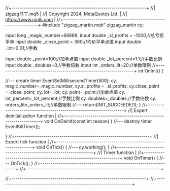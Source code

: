 //+------------------------------------------------------------------+
//|                                                     zigzag马丁.mq5 |
//|                                  Copyright 2024, MetaQuotes Ltd. |
//|                                             https://www.mql5.com |
//+------------------------------------------------------------------+
#include "zigzag_martin.mqh"
zigzag_martin cy;

input  long              _magic_number=66888;
input double _sl_profits = -1000;//总亏损平单
input double _close_point = 300;//均价平单点值
input   double            _lot=0.01;//手数

input  double            _point=100;//加单点值
input  double            _lot_percent=1.1;//手数比例
input  double            _doubles=0;//手数倍数
input  int               _orders_lit=20;//单数限制
//+------------------------------------------------------------------+
int OnInit()
  {

//--- create timer
   EventSetMillisecondTimer(500);
   cy.             magic_number=_magic_number;
   cy.sl_profits = _sl_profits;
   cy.close_point  =_close_point;
   cy.           lot=_lot;
   cy.           point=_point;//加单点值
   cy.           lot_percent=_lot_percent;//手数比例
   cy.           doubles=_doubles;//手数倍数
   cy.           orders_lit=_orders_lit;//单数限制
//---
   return(INIT_SUCCEEDED);
  }
//+------------------------------------------------------------------+
//| Expert deinitialization function                                 |
//+------------------------------------------------------------------+
void OnDeinit(const int reason)
  {
//--- destroy timer
   EventKillTimer();

  }
//+------------------------------------------------------------------+
//| Expert tick function                                             |
//+------------------------------------------------------------------+
void OnTick()
  {
//---
   cy.working();
  }
//+------------------------------------------------------------------+
//| Timer function                                                   |
//+------------------------------------------------------------------+
void OnTimer()
  {
//---
   OnTick();
  }
//+------------------------------------------------------------------+
//+------------------------------------------------------------------+

  
//+------------------------------------------------------------------+
//+------------------------------------------------------------------+
